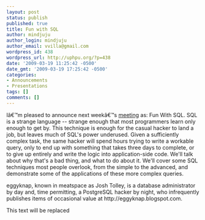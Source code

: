 ```yaml
---
layout: post
status: publish
published: true
title: Fun with SQL
author: mindjuju
author_login: mindjuju
author_email: vvilla@gmail.com
wordpress_id: 438
wordpress_url: http://uphpu.org/?p=438
date: '2009-03-19 11:25:42 -0500'
date_gmt: '2009-03-19 17:25:42 -0500'
categories:
- Announcements
- Presentations
tags: []
comments: []
---
```

<p>Iâ€™m pleased to announce next weekâ€™s <a href="/events/">meeting</a> as: Fun With SQL. SQL is a strange language -- strange enough that most programmers learn only enough to get by. This technique is enough for the casual hacker to land a job, but leaves much of SQL's power underused. Given a sufficiently complex task, the same hacker will spend hours trying to write a workable query, only to end up with something that takes three days to complete, or to give up entirely and write the logic into application-side code. We'll talk about why that's a bad thing, and what to do about it. We'll cover some SQL techniques most people overlook, from the simple to the advanced, and demonstrate some of the applications of these more complex queries.</p>
<p>eggyknap, known in meatspace as Josh Tolley, is a database administrator by day and, time permitting, a PostgreSQL hacker by night, who infrequently publishes items of occasional value at http://eggyknap.blogspot.com.</p>
<p><script type="text/javascript" src="http://podcast.utos.org/meetings/resources/swfobject.js"></script>
<div id="player0903">This text will be replaced</div>
<p> <script type="text/javascript">var so = new SWFObject('http://podcast.utos.org/meetings/resources/player.swf','mpl','475','356','9');so.addParam('allowscriptaccess','always');so.addParam('allowfullscreen','true');so.addParam('flashvars','&file=http://podcast.utos.org/upload/09_03_uphpu.mp4');so.write('player0903');</script></p>
